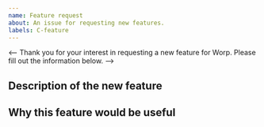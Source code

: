 ```yaml
---
name: Feature request
about: An issue for requesting new features.
labels: C-feature
---
```


<--
Thank you for your interest in requesting a new feature for Worp.  Please fill out the information below.
-->

## Description of the new feature

## Why this feature would be useful

